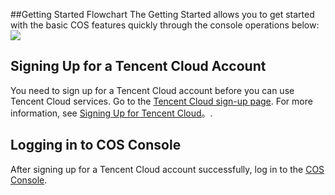 ##Getting Started Flowchart
The Getting Started allows you to get started with the basic COS features quickly through the console operations below:
![](//mc.qcloudimg.com/static/img/520720197375cee1cc86ad0ebc38ffe2/image.png)

## Signing Up for a Tencent Cloud Account
You need to sign up for a Tencent Cloud account before you can use Tencent Cloud services. Go to the [Tencent Cloud sign-up page](https://intl.cloud.tencent.com/register). For more information, see [Signing Up for Tencent Cloud](https://intl.cloud.tencent.com/document/product/378/9603)。.
## Logging in to COS Console
After signing up for a Tencent Cloud account successfully, log in to the [COS Console](https://console.cloud.tencent.com/cos4/index).

